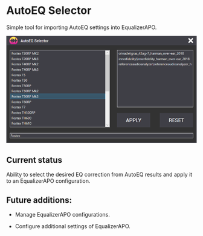  # AutoEQ Selector

Simple tool for importing AutoEQ settings into EqualizerAPO.

<p align="left"><img src="build/Resources/AutoEQ Selector.png" alt="AutoEQ Selector"></p>

## Current status

Ability to select the desired EQ correction from AutoEQ results and apply it to an EqualizerAPO configuration.

## Future additions:

 - Manage EqualizerAPO configurations.

 - Configure additional settings of EqualizerAPO.
